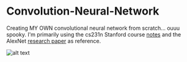 # Convolution-Neural-Network
Creating MY OWN convolutional neural network from scratch... ouuu spooky. I'm primarily using the cs231n Stanford course [notes](http://cs231n.github.io/convolutional-networks/) and the AlexNet [research paper](https://papers.nips.cc/paper/4824-imagenet-classification-with-deep-convolutional-neural-networks.pdf) as reference.

![alt text](https://www.pyimagesearch.com/wp-content/uploads/2014/06/cnn_architecture.jpg "Convolution")
